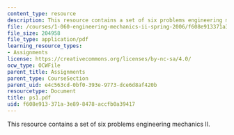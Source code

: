 ```yaml
---
content_type: resource
description: This resource contains a set of six problems engineering mechanics II.
file: /courses/1-060-engineering-mechanics-ii-spring-2006/f608e913371a3e898478accfb0a39417_ps1.pdf
file_size: 204958
file_type: application/pdf
learning_resource_types:
- Assignments
license: https://creativecommons.org/licenses/by-nc-sa/4.0/
ocw_type: OCWFile
parent_title: Assignments
parent_type: CourseSection
parent_uid: e4c563cd-0bf0-393e-9773-dce6d8af420b
resourcetype: Document
title: ps1.pdf
uid: f608e913-371a-3e89-8478-accfb0a39417
---
```

This resource contains a set of six problems engineering mechanics II.